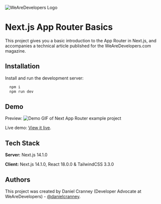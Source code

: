![WeAreDevelopers Logo](https://careers.recruiteecdn.com/image/upload/q_auto,f_auto,w_400,c_limit/production/images/A5xK/fbNWuS0fl4_2.png)

# Next.js App Router Basics

This project gives you a basic introduction to the App Router in Next.js, and accompanies a technical article published for the WeAreDevelopers.com magazine.

## Installation

Install and run the development server:

```bash
  npm i
  npm run dev
```

## Demo

Preview:
![Demo GIF of Next App Router example project](http://www.com)

Live demo:
[View it live](http://www.com).

## Tech Stack

**Server:** Next.js 14.1.0

**Client:** Next.js 14.1.0, React 18.0.0 & TailwindCSS 3.3.0

## Authors

This project was created by Daniel Cranney (Developer Advocate at WeAreDevelopers) - [@danielcranney](https://www.github.com/danielcranney).

